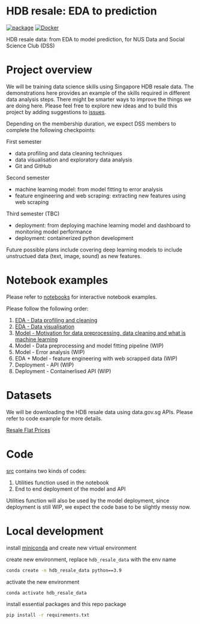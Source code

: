 # HDB resale: EDA to prediction

[![package](https://github.com/lingjie00/hdb_resale_data/actions/workflows/project-actions.yml/badge.svg)](https://github.com/lingjie00/hdb_resale_data/actions/workflows/project-actions.yml)
[![Docker](https://github.com/lingjie00/hdb_resale_data/actions/workflows/docker-actions.yml/badge.svg)](https://github.com/lingjie00/hdb_resale_data/actions/workflows/docker-actions.yml)

HDB resale data: from EDA to model prediction, for NUS Data and Social Science Club (DSS)

# Project overview

We will be training data science skills using Singapore HDB resale data.
The demonstrations here provides an example of the skills required in different data analysis steps.
There might be smarter ways to improve the things we are doing here.
Please feel free to explore new ideas and to build this project by adding suggestions to 
[issues](https://github.com/lingjie00/hdb_resale_data/issues).

Depending on the membership duration, we expect DSS members to complete the following checkpoints:

First semester
- data profiling and data cleaning techniques
- data visualisation and exploratory data analysis
- Git and GitHub

Second semester
- machine learning model: from model fitting to error analysis
- feature engineering and web scraping: extracting new features using web scraping

Third semester (TBC)
- deployment: from deploying machine learning model and dashboard to monitoring model performance
- deployment: containerized python development

Future possible plans include covering deep learning models to include unstructued data (text, image, sound) as new features.

# Notebook examples

Please refer to [notebooks](notebooks) for interactive notebook examples.

Please follow the following order:

1. [EDA - Data profiling and cleaning](notebooks/1.EDA-Data_profiling_and_cleaning.ipynb)
1. [EDA - Data visualisation](notebooks/2.EDA-Data_visualisation.ipynb)
1. [Model - Motivation for data preprocessing, data cleaning and what is machine
   learning](notebooks/3.Model-motivation_for_data_preprocessing,_data_cleaning_and_machine_learning.ipynb)
1. Model - Data preprocessing and model fitting pipeline (WIP)
1. Model - Error analysis (WIP)
1. EDA + Model - feature engineering with web scrapped data (WIP)
1. Deployment - API (WIP)
1. Deployment - Containerlised API (WIP)

# Datasets

We will be downloading the HDB resale data using data.gov.sg APIs.
Please refer to code example for more details.

[Resale Flat Prices](https://data.gov.sg/dataset/resale-flat-prices)

# Code

[src](src) contains two kinds of codes:
1. Utilities function used in the notebook
2. End to end deployment of the model and API

Utilities function will also be used by the model deployment,
since deployment is still WIP,
we expect the code base to be slightly messy now.

# Local development

install [miniconda](https://docs.conda.io/en/latest/miniconda.html)
and create new virtual environment

create new environment, replace ```hdb_resale_data``` with the env name
```bash
conda create -n hdb_resale_data python==3.9
```

activate the new environment
```bash
conda activate hdb_resale_data
```

install essential packages and this repo package
```bash
pip install -r requirements.txt
```
